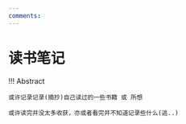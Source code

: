```yaml
---
comments:
---
```


# 读书笔记

!!! Abstract

    或许记录记录(摘抄)自己读过的一些书籍 或 所想

    或许读完并没太多收获，亦或者看完并不知道记录些什么(逃..)